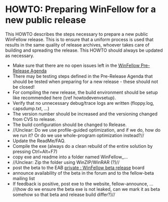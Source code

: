 HOWTO: Preparing WinFellow for a new public release
===================================================

This HOWTO describes the steps necessary to prepare a new public WinFellow release. This is to ensure that a uniform process is used that results in the same quality of release archives, whoever takes care of building and spreading the release. This HOWTO should always be updated as necessary.

* Make sure that there are no open issues left in the <a href="http://sourceforge.net/tracker/?group_id=3431&atid=658580">WinFellow Pre-Release Agenda</a>
* There may be testing steps defined in the Pre-Release Agenda that should be tested when preparing for a new release - these should not be closed!
* For compiling the new release, the build environment should be setup like recommended here (\ref howtodevenvsetup).
* Verify that no unnecessary debug/trace logs are written (floppy.log, capsdump.txt, ...)
* The version number should be increased and the versioning changed from CVS to release.
* The build configuration should be changed to Release.
* //Unclear: Do we use profile-guided optimization, and if we do, how do we run it? Or do we use whole-program optimization instead?//
* Update the ReadMe/FAQ.
* Compile the exe (always do a clean rebuild of the entire solution by pressing Ctrl+Alt+F7)
* copy exe and readme into a folder named WinFellow_...
* //Unclear: Zip the folder using WinZIP/WinRAR (?)//
* post the beta to the EAB [private : WinFellow beta release](http://eab.abime.net/forumdisplay.php?f=60) board
* announce availability of the beta in the forum and to the fellow-beta mailing list
* If feedback is positive, post exe to the website, fellow-announce, ... //(how do we ensure the beta exe is not leaked, can we mark it as beta somehow so that beta and release build differ?)//
